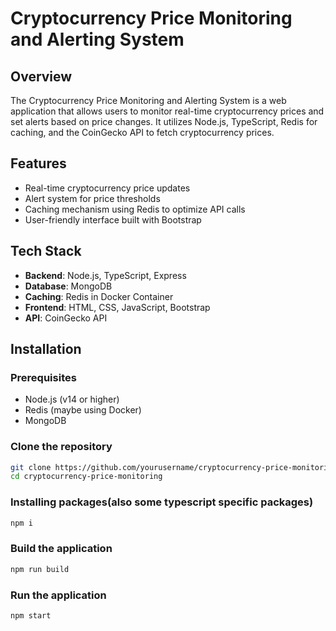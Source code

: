 # Cryptocurrency Price Monitoring and Alerting System

## Overview
The Cryptocurrency Price Monitoring and Alerting System is a web application that allows users to monitor real-time cryptocurrency prices and set alerts based on price changes. It utilizes Node.js, TypeScript, Redis for caching, and the CoinGecko API to fetch cryptocurrency prices.

## Features
- Real-time cryptocurrency price updates
- Alert system for price thresholds
- Caching mechanism using Redis to optimize API calls
- User-friendly interface built with Bootstrap

## Tech Stack
- **Backend**: Node.js, TypeScript, Express
- **Database**: MongoDB
- **Caching**: Redis in Docker Container
- **Frontend**: HTML, CSS, JavaScript, Bootstrap
- **API**: CoinGecko API

## Installation

### Prerequisites
- Node.js (v14 or higher)
- Redis (maybe using Docker)
- MongoDB

### Clone the repository
```bash
git clone https://github.com/yourusername/cryptocurrency-price-monitoring.git
cd cryptocurrency-price-monitoring
```
### Installing packages(also some typescript specific packages)
```bash
npm i
```
### Build the application
```bash
npm run build
```
### Run the application
```bash
npm start
```
